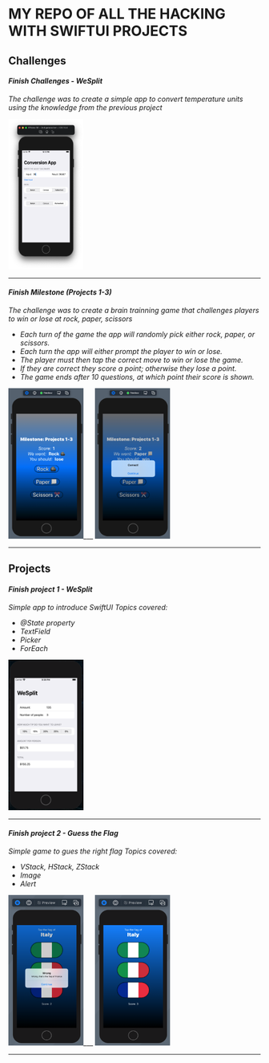 # MY REPO OF ALL THE HACKING WITH SWIFTUI PROJECTS

## Challenges

#### **_Finish Challenges - WeSplit_**

*The challenge was to create a simple app to convert temperature units using the knowledge from the previous project*

<img src="ProjectsImages/Challenge1_TempConverter_1.png" width="150" height="300">

___
#### **_Finish Milestone (Projects 1-3)_**

*The challenge was to create a brain trainning game that challenges players to win or lose at rock, paper, scissors*

* _Each turn of the game the app will randomly pick either rock, paper, or scissors._
* _Each turn the app will either prompt the player to win or lose._
* _The player must then tap the correct move to win or lose the game._
* _If they are correct they score a point; otherwise they lose a point._
* _The game ends after 10 questions, at which point their score is shown._

<img src="ProjectsImages/Milestone_(Projects 1-3)_1.png" width="150" height="300">___
<img src="ProjectsImages/Milestone_(Projects 1-3)_2.png" width="150" height="300">

___
## Projects 


#### **_Finish project 1 - WeSplit_**

*Simple app to introduce SwiftUI*
*Topics covered:*

* _@State property_
* _TextField_
* _Picker_
* _ForEach_

<img src="ProjectsImages/Project1_(WeSplit)_1.png" width="150" height="300">

___    
#### **_Finish project 2 - Guess the Flag_**

*Simple game to gues the right flag*
*Topics covered:*

* _VStack, HStack, ZStack_
* _Image_
* _Alert_

<img src="ProjectsImages/Project2_(Guess_The_Flag)_1.png" width="150" height="300">___
<img src="ProjectsImages/Project2_(Guess_The_Flag)_2.png" width="150" height="300">

___    
